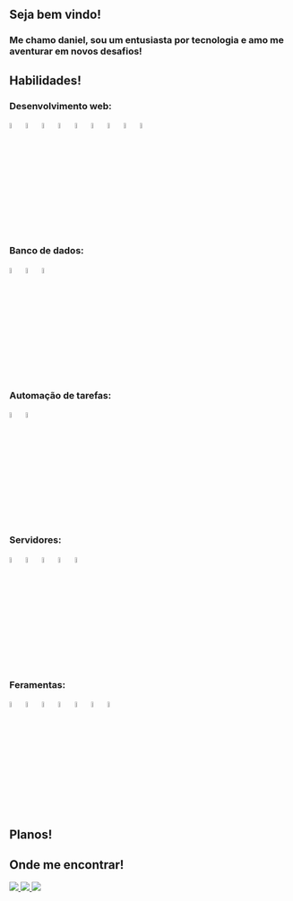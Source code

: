 <link rel="stylesheet" href="https://cdn.jsdelivr.net/gh/devicons/devicon@v2.15.1/devicon.min.css">


<div>
    <h2> Seja bem vindo! </h2>
    <h3> Me chamo daniel, sou um entusiasta por tecnologia e amo me aventurar em novos desafios! </h3>
</div>

<div>
    <h2> Habilidades! </h2>
    <h3>  Desenvolvimento web:  </h3>
    <div style="display: flex, flex-direction: row">   
       <img width="5%" src="https://cdn.jsdelivr.net/gh/devicons/devicon/icons/codeigniter/codeigniter-plain-wordmark.svg" />    
       <img width="5%" src="https://cdn.jsdelivr.net/gh/devicons/devicon/icons/csharp/csharp-original.svg" /> 
       <img width="5%" src="https://cdn.jsdelivr.net/gh/devicons/devicon/icons/css3/css3-original.svg" />
       <img width="5%" src="https://cdn.jsdelivr.net/gh/devicons/devicon/icons/html5/html5-original.svg" />
       <img width="5%" src="https://cdn.jsdelivr.net/gh/devicons/devicon/icons/javascript/javascript-original.svg" />
       <img width="5%" src="https://cdn.jsdelivr.net/gh/devicons/devicon/icons/jquery/jquery-original-wordmark.svg" />
       <img width="5%" src="https://cdn.jsdelivr.net/gh/devicons/devicon/icons/laravel/laravel-plain-wordmark.svg" />
       <img width="5%" src="https://cdn.jsdelivr.net/gh/devicons/devicon/icons/php/php-plain.svg" />
       <img width="5%" src="https://cdn.jsdelivr.net/gh/devicons/devicon/icons/react/react-original-wordmark.svg" />
    </div>
    <h3>  Banco de dados:  </h3>
    <div style="display: flex, flex-direction: row">
        <img width="5%" src="https://cdn.jsdelivr.net/gh/devicons/devicon/icons/mysql/mysql-original-wordmark.svg" />
        <img width="5%" src="https://cdn.jsdelivr.net/gh/devicons/devicon/icons/postgresql/postgresql-original-wordmark.svg" />
        <img width="5%" src="https://cdn.jsdelivr.net/gh/devicons/devicon/icons/microsoftsqlserver/microsoftsqlserver-plain-wordmark.svg" />
    </div>
    <h3>  Automação de tarefas:  </h3>
    <div style="display: flex, flex-direction: row">
        <img width="5%" src="https://cdn.jsdelivr.net/gh/devicons/devicon/icons/python/python-original.svg" />
        <img width="5%" src="https://cdn.jsdelivr.net/gh/devicons/devicon/icons/anaconda/anaconda-original.svg" />        
    </div>  
    <h3>  Servidores:  </h3>
    <div style="display: flex, flex-direction: row">
        <img width="5%" src="https://cdn.jsdelivr.net/gh/devicons/devicon/icons/bash/bash-original.svg" />
        <img width="5%" src="https://cdn.jsdelivr.net/gh/devicons/devicon/icons/debian/debian-plain-wordmark.svg" />
        <img width="5%" src="https://cdn.jsdelivr.net/gh/devicons/devicon/icons/linux/linux-original.svg" />
        <img width="5%"  src="https://cdn.jsdelivr.net/gh/devicons/devicon/icons/ubuntu/ubuntu-plain-wordmark.svg" />
        <img width="5%" src="https://cdn.jsdelivr.net/gh/devicons/devicon/icons/opensuse/opensuse-original-wordmark.svg" />
    </div>
    <h3>  Feramentas:  </h3>
    <div style="display: flex, flex-direction: row">
        <img width="5%" src="https://cdn.jsdelivr.net/gh/devicons/devicon/icons/git/git-original.svg" />
        <img width="5%" src="https://cdn.jsdelivr.net/gh/devicons/devicon/icons/github/github-original.svg" />
        <img width="5%" src="https://cdn.jsdelivr.net/gh/devicons/devicon/icons/gitlab/gitlab-original.svg" />
        <img width="5%" src="https://cdn.jsdelivr.net/gh/devicons/devicon/icons/jenkins/jenkins-original.svg" />
        <img width="5%" src="https://cdn.jsdelivr.net/gh/devicons/devicon/icons/putty/putty-original.svg" />
        <img width="5%" src="https://cdn.jsdelivr.net/gh/devicons/devicon/icons/microsoftsqlserver/microsoftsqlserver-plain-wordmark.svg" />
        <img width="5%" src="https://cdn.jsdelivr.net/gh/devicons/devicon/icons/vscode/vscode-original.svg" />
    </div>
</div>

<!--<div>
  <h2> Aprendendo! </h2>
  <div style="display: flex, flex-direction: row">
    <img width="5%" src="https://cdn.jsdelivr.net/gh/devicons/devicon/icons/django/django-plain.svg" />    
    <img width="5%" src="https://cdn.jsdelivr.net/gh/devicons/devicon/icons/figma/figma-original.svg" />
    <img width="5%" src="https://cdn.jsdelivr.net/gh/devicons/devicon/icons/typescript/typescript-original.svg" />
    <img width="5%" src="https://cdn.jsdelivr.net/gh/devicons/devicon/icons/vuejs/vuejs-original-wordmark.svg" /> 
            <img src="https://cdn.jsdelivr.net/gh/devicons/devicon/icons/java/java-original-wordmark.svg" />
                             
  </div>    
</div>-->

<div>
  <h2> Planos! </h2>
</div>

<div>
  <h2> Onde me encontrar! </h2>
  <a 
    href="https://instagram.com/seu-usuário-instagram-aqui" 
    target="_blank">
    <img 
    loading="lazy" 
    src="https://img.shields.io/badge/-Instagram-%23E4405F?style=for-the-badge&logo=instagram&logoColor=white" 
    target="_blank">
  </a>
  <a 
    href = "mailto:contato@seu-usuário-aqui">
    <img 
    loading="lazy" 
    src="https://img.shields.io/badge/Gmail-D14836?style=for-the-badge&logo=gmail&logoColor=white" 
    target="_blank">
  </a>
  <a 
    href="https://www.linkedin.com/in/seu-usuário-linkedln-aqui" 
    target="_blank">
    <img loading="lazy" src="https://img.shields.io/badge/-LinkedIn-%230077B5?style=for-the-badge&logo=linkedin&logoColor=white" target="_blank">
  </a>
</div>

<!--
**DanielManfrini/DanielManfrini** is a ✨ _special_ ✨ repository because its `README.md` (this file) appears on your GitHub profile.
-->
